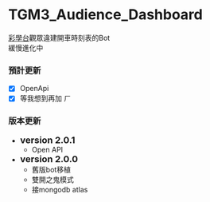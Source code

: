 # TGM3_Audience_Dashboard
[彩學台](https://www.twitch.tv/tetristhegrandmaster3)觀眾違建開車時刻表的Bot </br>
緩慢進化中 </br>
### 預計更新
- [X] OpenApi
- [X] 等我想到再加 ㄏ

### 版本更新
- <font size=4>**version  2.0.1**</font> </br>
    - Open API
- <font size=4>**version  2.0.0**</font> </br>
    - 舊版bot移植
    - 雙開之鬼模式
    - 接mongodb atlas
